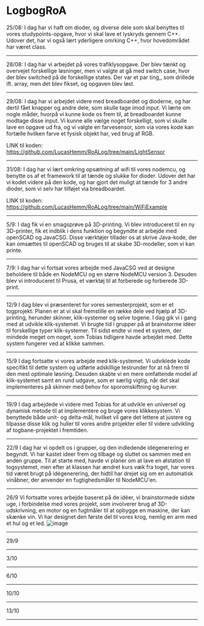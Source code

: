 # LogbogRoA

25/08:
I dag har vi haft om dioder, og diverse dele som skal benyttes til vores studypoints-opgave, hvor vi skal lave et lyskryds gennem C++.
Udover det, har vi også lært yderligere omrking C++, hvor hovedområdet har været class.

------------------------------------------------------------------------------------------------------------------------------------------------------------------------------------------------------------

28/08:
I dag har vi arbejdet på vores trafiklysopgave. Der blev tænkt og overvejet forskellige løsninger, men vi valgte at gå med switch case, hvor der blev switched på de forskellige states. Der var et par ting,, som drillede ift. array, men det blev fikset, og opgaven blev løst.

------------------------------------------------------------------------------------------------------------------------------------------------------------------------------------------------------------

29/08:
I dag har vi arbejdet videre med breadboardet og dioderne, og har dertil fået knapper og andre dele, som skulle tage imod input. Vi lærte om nogle måder, hvorpå vi kunne kode os frem til, at breadboardet kunne modtage disse input. Vi kunne alle vælge noget forskelligt, som vi skulle lave en opgave ud fra, og vi valgte en farvesensor, som via vores kode kan fortælle hvilken farve et fysisk objekt har, ved brug af RGB.

LINK til koden: https://github.com/LucasHemm/RoALog/tree/main/LightSensor

------------------------------------------------------------------------------------------------------------------------------------------------------------------------------------------------------------

31/08:
I dag har vi lært omkring opsætning af wifi til vores nodemcu, og benytte os af et framework til at tænde og slukke for dioder. Udover det har vi kodet videre på den kode, og har gjort det muligt at tænde for 3 andre dioder, som vi selv har tilføjet via breadboardet.

LINK til koden: https://github.com/LucasHemm/RoALog/tree/main/WiFiExample

------------------------------------------------------------------------------------------------------------------------------------------------------------------------------------------------------------

5/9:
I dag fik vi en smagsprøve på 3D-printing. Vi blev introduceret til en ny 3D-printer, fik et indblik i dens funktion og begyndte at arbejde med openSCAD og JavaCSG. Disse værktøjer tillader os at skrive Java-kode, der kan omsættes til openSCAD og bruges til at skabe 3D-modeller, som vi kan printe.

------------------------------------------------------------------------------------------------------------------------------------------------------------------------------------------------------------

7/9:
I dag har vi fortsat vores arbejde med JavaCSG ved at designe beholdere til både en NodeMCU og en større NodeMCU version 3. Desuden blev vi introduceret til Prusa, et værktøj til at forberede og forberede 3D-print.

------------------------------------------------------------------------------------------------------------------------------------------------------------------------------------------------------------

12/9
I dag blev vi præsenteret for vores semesterprojekt, som er et togprojekt. Planen er at vi skal fremstille en række dele ved hjælp af 3D-printing, herunder skinner, klik-systemer og selve togene. I dag gik vi i gang med at udvikle klik-systemet. Vi brugte tid i grupper på at brainstorme idéer til forskellige typer klik-systemer. Til sidst endte vi med et system, der mindede meget om noget, som Tobias tidligere havde arbejdet med. Dette system fungerer ved at klikke sammen.

------------------------------------------------------------------------------------------------------------------------------------------------------------------------------------------------------------

15/9
I dag fortsatte vi vores arbejde med klik-systemet. Vi udviklede kode specifikt til dette system og udførte adskillige testrunder for at nå frem til den mest optimale løsning. Desuden skabte vi en mere omfattende model af klik-systemet samt en rund udgave, som er særlig vigtig, når det skal implementeres på skinner med behov for sporomskiftning og kurver.

------------------------------------------------------------------------------------------------------------------------------------------------------------------------------------------------------------

19/9
I dag arbejdede vi videre med Tobias for at udvikle en universel og dynamisk metode til at implementere og bruge vores klikkesystem. Vi benyttede både unit- og delta-mål, hvilket vil gøre det lettere at justere og tilpasse disse klik og huller til vores andre projekter eller til videre udvikling af togbane-projektet i fremtiden.

------------------------------------------------------------------------------------------------------------------------------------------------------------------------------------------------------------

22/9
I dag har vi opdelt os i grupper, og den indledende idégenerering er begyndt. Vi har kastet ideer frem og tilbage og sluttet os sammen med en anden gruppe. Til at starte med, havde vi planer om at lave en ølstation til togsystemet, men efter at klassen har ændret kurs væk fra toget, har vores tid været brugt på idégenerering, der hidtil har drejet sig om en automatisk vinåbner, der anvender en fugtighedsmåler til NodeMCU'en.

------------------------------------------------------------------------------------------------------------------------------------------------------------------------------------------------------------

26/9
Vi fortsatte vores arbejde baseret på de idéer, vi brainstormede sidste uge, i forbindelse med vores projekt, som involverer brug af 3D-udskrivning, en motor og en fugtmåler til at opbygge en maskine, der kan skænke vin. Vi har designet den første del til vores krog, nemlig en arm med et hul og et led.
![image](https://github.com/hindsMarcus/LogbogRoA/assets/100131450/c46db1fa-0fdd-4d0f-9436-5376b5eb29ad)


------------------------------------------------------------------------------------------------------------------------------------------------------------------------------------------------------------

29/9


------------------------------------------------------------------------------------------------------------------------------------------------------------------------------------------------------------

3/10


------------------------------------------------------------------------------------------------------------------------------------------------------------------------------------------------------------

6/10


------------------------------------------------------------------------------------------------------------------------------------------------------------------------------------------------------------

10/10


------------------------------------------------------------------------------------------------------------------------------------------------------------------------------------------------------------

13/10

------------------------------------------------------------------------------------------------------------------------------------------------------------------------------------------------------------
